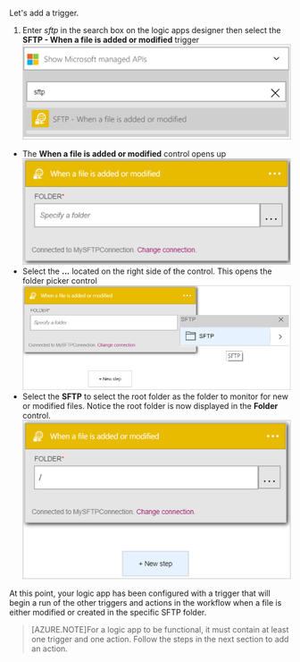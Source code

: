 Let's add a trigger.

1. Enter *sftp* in the search box on the logic apps designer then select the **SFTP - When a file is added or modified**  trigger   
![SFTP trigger image 1](./media/connectors-create-api-sftp/trigger-1.png)  
- The **When a file is added or modified** control opens up  
![SFTP trigger image 2](./media/connectors-create-api-sftp/trigger-2.png)  
- Select the **...** located on the right side of the control. This opens the folder picker control  
![SFTP trigger image 3](./media/connectors-create-api-sftp/action-1.png)  
- Select the **SFTP** to select the root folder as the folder to monitor for new or modified files. Notice the root folder is now displayed in the **Folder** control.  
![SFTP trigger image 4](./media/connectors-create-api-sftp/action-2.png)   

At this point, your logic app has been configured with a trigger that will begin a run of the other triggers and actions in the workflow when a file is either modified or created in the specific SFTP folder. 

>[AZURE.NOTE]For a logic app to be functional, it must contain at least one trigger and one action. Follow the steps in the next section to add an action.  

<!--HONumber=Oct16_HO2-->


